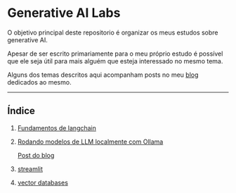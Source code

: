 # Generative AI Labs


O objetivo principal deste repositorio é organizar os meus estudos sobre generative AI.

Apesar de ser escrito primariamente para o meu próprio estudo é possível que ele seja útil para mais alguém que esteja interessado no mesmo tema.

Alguns dos temas descritos aqui acompanham posts no meu [blog](https://dev.to/hebertrfreitas/) dedicados ao mesmo.

----

## Índice


1. [Fundamentos de langchain](./examples/langchain_fundamentals/)
2. [Rodando modelos de LLM localmente com Ollama](./examples/ollama/)

    [Post do blog](https://dev.to/hebertrfreitas/montando-um-ambiente-local-para-testar-llms-opensource-5dgo-temp-slug-1964979/edit)

3. [streamlit](./examples/streamlit-app/)
4. [vector databases](./examples/vector_databases/)



